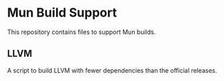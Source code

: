 # Mun Build Support

This repository contains files to support Mun builds. 

## LLVM

A script to build LLVM with fewer dependencies than the official releases. 
